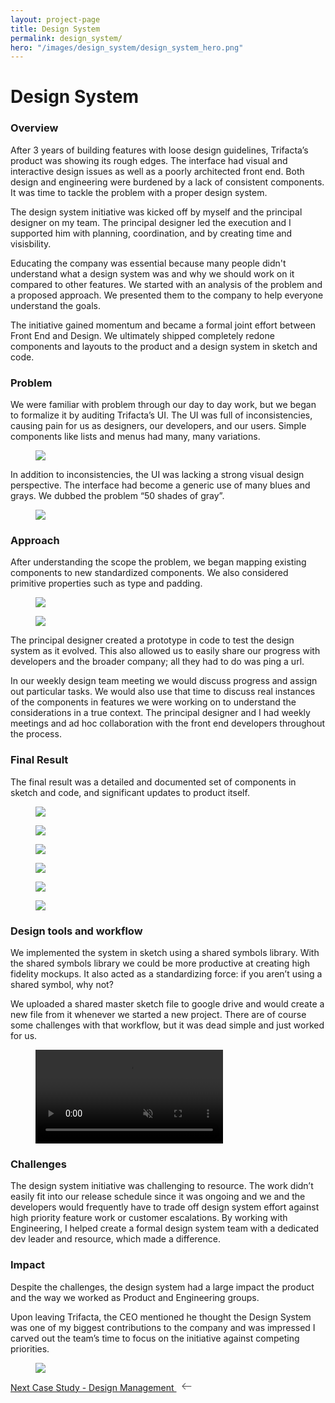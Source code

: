 ```yaml
---
layout: project-page
title: Design System
permalink: design_system/
hero: "/images/design_system/design_system_hero.png"
---
```

# Design System

### Overview

After 3 years of building features with loose design guidelines, Trifacta’s product was showing its rough edges.  The interface had visual and interactive design issues as well as a poorly architected front end.  Both design and engineering were burdened by a lack of consistent components.  It was time to tackle the problem with a proper design system.

The design system initiative was kicked off by myself and the principal designer on my team. The principal designer led the execution and I supported him with planning, coordination, and by creating time and visisbility.

Educating the company was essential because many people didn't understand what a design system was and why we should work on it compared to other features. We started with an analysis of the problem and a proposed approach.  We presented them to the company to help everyone understand the goals.

The initiative gained momentum and became a formal joint effort between Front End and Design.  We ultimately shipped completely redone components and layouts to the product and a design system in sketch and code.

### Problem

We were familiar with problem through our day to day work, but we began to formalize it by auditing Trifacta’s UI.  The UI was full of inconsistencies, causing pain for us as designers, our developers, and our users.  Simple components like lists and menus had many, many variations.

<figure><img src="/images/design_system/bag_o_components.png"></figure>

In addition to inconsistencies, the UI was lacking a strong visual design perspective.  The interface had become a generic use of many blues and grays.  We dubbed the problem “50 shades of gray”.

<figure><img src="/images/design_system/shades.png"></figure>

### Approach
After understanding the scope the problem, we began mapping existing components to new standardized components.  We also considered primitive properties such as type and padding.

<figure><img src="/images/design_system/standard_menus.png"></figure>

<figure><img src="/images/design_system/type.png"></figure>

The principal designer created a prototype in code to test the design system as it evolved.  This also allowed us to easily share our progress with developers and the broader company; all they had to do was ping a url.

In our weekly design team meeting we would discuss progress and assign out particular tasks.  We would also use that time to discuss real instances of the components in features we were working on to understand the considerations in a true context. The principal designer and I had weekly meetings and ad hoc collaboration with the front end developers throughout the process.

### Final Result

The final result was a detailed and documented set of components in sketch and code, and significant updates to product itself.

<figure><img src="/images/design_system/type2.png"></figure>
<figure><img src="/images/design_system/colors.png"></figure>
<figure><img src="/images/design_system/layout.png"></figure>
<figure><img src="/images/design_system/buttons.png"></figure>
<figure><img src="/images/design_system/transformer.png"></figure>
<figure><img src="/images/design_system/flow.png"></figure>

### Design tools and workflow

We implemented the system in sketch using a shared symbols library.   With the shared symbols library we could be more productive at creating high fidelity mockups.  It also acted as a standardizing force: if you aren’t using a shared symbol, why not?

We uploaded a shared master sketch file to google drive and would create a new file from it whenever we started a new project.  There are of course some challenges with that workflow, but it was dead simple and just worked for us.

<figure><video src="/video/dspreview.mov" autobuffer="" loop="" muted="" autoplay="" preload="auto"></video></figure>

### Challenges

The design system initiative was challenging to resource.  The work didn’t easily fit into our release schedule since it was ongoing and we and the developers would frequently have to trade off design system effort against high priority feature work or customer escalations.  By working with Engineering, I helped create a formal design system team with a dedicated dev leader and resource, which made a difference.

### Impact

Despite the challenges, the design system had a large impact the product and the way we worked as Product and Engineering groups.

Upon leaving Trifacta, the CEO mentioned he thought the Design System was one of my biggest contributions to the company and was impressed I carved out the team’s time to focus on the initiative against competing priorities.

<figure><img src="/images/design_system/before_after.png"></figure>

<p class="next">
  <a href="/management">Next Case Study - Design Management
    <?xml version="1.0" ?><svg enable-background="new 0 0 32 32" height="15px" class="arrow" version="1.1" viewBox="0 0 32 32" width="32px" xml:space="preserve" xmlns="http://www.w3.org/2000/svg" xmlns:xlink="http://www.w3.org/1999/xlink"><path clip-rule="evenodd" d="M31.106,15H3.278l8.325-8.293  c0.391-0.391,0.391-1.024,0-1.414c-0.391-0.391-1.024-0.391-1.414,0l-9.9,9.899c-0.385,0.385-0.385,1.029,0,1.414l9.9,9.9  c0.391,0.391,1.024,0.391,1.414,0c0.391-0.391,0.391-1.024,0-1.414L3.278,17h27.828c0.552,0,1-0.448,1-1  C32.106,15.448,31.658,15,31.106,15z" fill="#444444" fill-rule="evenodd" id="Arrow_Back"/><g/><g/><g/><g/><g/><g/></svg>
  </a>
</p>
